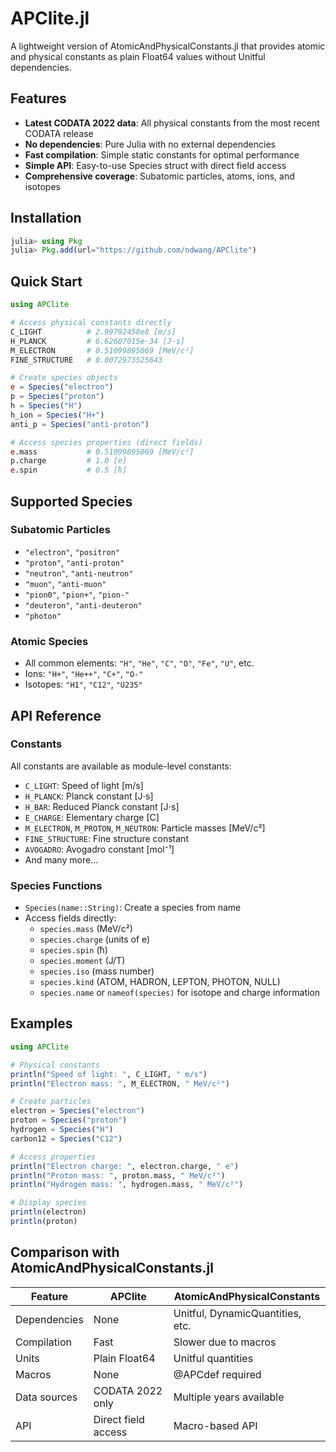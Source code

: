 # APClite.jl

A lightweight version of AtomicAndPhysicalConstants.jl that provides atomic and physical constants as plain Float64 values without Unitful dependencies.

## Features

- **Latest CODATA 2022 data**: All physical constants from the most recent CODATA release
- **No dependencies**: Pure Julia with no external dependencies
- **Fast compilation**: Simple static constants for optimal performance
- **Simple API**: Easy-to-use Species struct with direct field access
- **Comprehensive coverage**: Subatomic particles, atoms, ions, and isotopes

## Installation

```julia
julia> using Pkg
julia> Pkg.add(url="https://github.com/ndwang/APClite")
```

## Quick Start

```julia
using APClite

# Access physical constants directly
C_LIGHT          # 2.99792458e8 [m/s]
H_PLANCK         # 6.62607015e-34 [J⋅s]
M_ELECTRON       # 0.51099895069 [MeV/c²]
FINE_STRUCTURE   # 0.0072973525643

# Create species objects
e = Species("electron")
p = Species("proton")
h = Species("H")
h_ion = Species("H+")
anti_p = Species("anti-proton")

# Access species properties (direct fields)
e.mass           # 0.51099895069 [MeV/c²]
p.charge         # 1.0 [e]
e.spin           # 0.5 [ħ]
```

## Supported Species

### Subatomic Particles
- `"electron"`, `"positron"`
- `"proton"`, `"anti-proton"`
- `"neutron"`, `"anti-neutron"`
- `"muon"`, `"anti-muon"`
- `"pion0"`, `"pion+"`, `"pion-"`
- `"deuteron"`, `"anti-deuteron"`
- `"photon"`

### Atomic Species
- All common elements: `"H"`, `"He"`, `"C"`, `"O"`, `"Fe"`, `"U"`, etc.
- Ions: `"H+"`, `"He++"`, `"C+"`, `"O-"`
- Isotopes: `"H1"`, `"C12"`, `"U235"`

## API Reference

### Constants
All constants are available as module-level constants:
- `C_LIGHT`: Speed of light [m/s]
- `H_PLANCK`: Planck constant [J⋅s]
- `H_BAR`: Reduced Planck constant [J⋅s]
- `E_CHARGE`: Elementary charge [C]
- `M_ELECTRON`, `M_PROTON`, `M_NEUTRON`: Particle masses [MeV/c²]
- `FINE_STRUCTURE`: Fine structure constant
- `AVOGADRO`: Avogadro constant [mol⁻¹]
- And many more...

### Species Functions
- `Species(name::String)`: Create a species from name
- Access fields directly:
  - `species.mass` (MeV/c²)
  - `species.charge` (units of e)
  - `species.spin` (ħ)
  - `species.moment` (J/T)
  - `species.iso` (mass number)
  - `species.kind` (ATOM, HADRON, LEPTON, PHOTON, NULL)
  - `species.name` or `nameof(species)` for isotope and charge information

## Examples

```julia
using APClite

# Physical constants
println("Speed of light: ", C_LIGHT, " m/s")
println("Electron mass: ", M_ELECTRON, " MeV/c²")

# Create particles
electron = Species("electron")
proton = Species("proton")
hydrogen = Species("H")
carbon12 = Species("C12")

# Access properties
println("Electron charge: ", electron.charge, " e")
println("Proton mass: ", proton.mass, " MeV/c²")
println("Hydrogen mass: ", hydrogen.mass, " MeV/c²")

# Display species
println(electron)
println(proton)
```

## Comparison with AtomicAndPhysicalConstants.jl

| Feature | APClite | AtomicAndPhysicalConstants |
|---------|---------|----------------------------|
| Dependencies | None | Unitful, DynamicQuantities, etc. |
| Compilation | Fast | Slower due to macros |
| Units | Plain Float64 | Unitful quantities |
| Macros | None | @APCdef required |
| Data sources | CODATA 2022 only | Multiple years available |
| API | Direct field access | Macro-based API |
